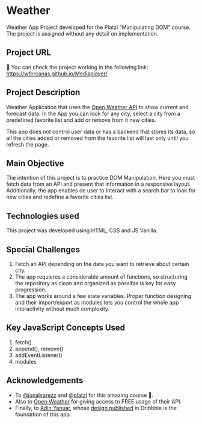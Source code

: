 # Weather

Weather App Project developed for the Platzi "Manipulating DOM" course. The project is assigned without any detail on implementation.

## Project URL

🚀 You can check the project working in the following link: https://wfercanas.github.io/Mediaplayer/

## Project Description

Weather Application that uses the [Open Weather API](<(https://openweathermap.org/)>) to show current and forecast data. In the App you can look for any city, select a city from a predefined favorite list and add or remove from it new cities.

This app does not control user data or has a backend that stores its data, so all the cities added or removed from the favorite list will last only until you refresh the page.

## Main Objective

The intention of this project is to practice DOM Manipulation. Here you must fetch data from an API and present that information in a responsive layout. Additionally, the app enables de user to interact with a search bar to look for new cities and redefine a favorite cities list.

## Technologies used

This project was developed using HTML, CSS and JS Vanilla.

## Special Challenges

1. Fetch an API depending on the data you want to retrieve about certain city.
2. The app requieres a considerable amount of functions, so structuring the repository as clean and organized as possible is key for easy progression.
3. The app works around a few state variables. Proper function designing and their import/export as modules lets you control the whole app interactivity without much complexity.

## Key JavaScript Concepts Used

1. fetch()
2. append(), remove()
3. addEventListener()
4. modules

## Acknowledgements

- To [@jonalvarezz](https://twitter.com/jonalvarezz) and [@platzi](https://twitter.com/platzi) for this amazing course 💚.
- Also to [Open Weather](https://openweathermap.org/) for giving access to FREE usage of their API.
- Finally, to [Adin Yanuar](https://dribbble.com/adinyanuar7), whose [design published](https://dribbble.com/shots/15323804-Weather-Conceptual-App-Design) in Dribbble is the foundation of this app.
